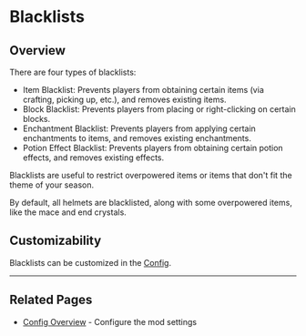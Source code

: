 # Blacklists

## Overview

There are four types of blacklists:
- Item Blacklist: Prevents players from obtaining certain items (via crafting, picking up, etc.), and removes existing items.
- Block Blacklist: Prevents players from placing or right-clicking on certain blocks.
- Enchantment Blacklist: Prevents players from applying certain enchantments to items, and removes existing enchantments.
- Potion Effect Blacklist: Prevents players from obtaining certain potion effects, and removes existing effects.

Blacklists are useful to restrict overpowered items or items that don't fit the theme of your season.

By default, all helmets are blacklisted, along with some overpowered items, like the mace and end crystals.

## Customizability

Blacklists can be customized in the [Config](/config/overview).

---

## Related Pages

- [Config Overview](/config/overview) - Configure the mod settings